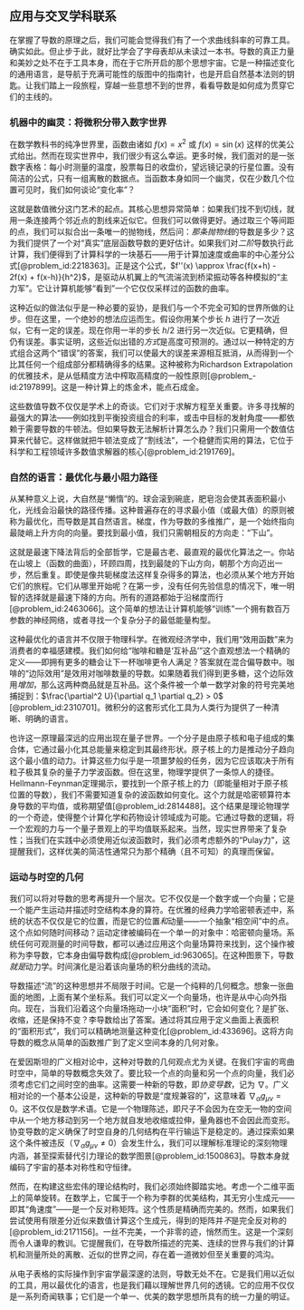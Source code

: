 ## 应用与交叉学科联系

在掌握了导数的原理之后，我们可能会觉得我们有了一个求曲线斜率的可靠工具。确实如此。但止步于此，就好比学会了字母表却从未读过一本书。导数的真正力量和美妙之处不在于工具本身，而在于它所开启的那个思想宇宙。它是一种描述变化的通用语言，是导航于充满可能性的版图中的指南针，也是开启自然基本法则的钥匙。让我们踏上一段旅程，穿越一些意想不到的世界，看看导数是如何成为贯穿它们的主线的。

### 机器中的幽灵：将微积分带入数字世界

在数学教科书的纯净世界里，函数由诸如 $f(x) = x^2$ 或 $f(x) = \sin(x)$ 这样的优美公式给出。然而在现实世界中，我们很少有这么幸运。更多时候，我们面对的是一张数字表格：每小时测量的温度，股票每日的收盘价，望远镜记录的行星位置。没有简洁的公式，只有一组离散的数据点。当函数本身如同一个幽灵，仅在少数几个位置可见时，我们如何谈论“变化率”？

这就是数值微分这门艺术的起点。其核心思想异常简单：如果我们找不到切线，就用一条连接两个邻近点的割线来近似它。但我们可以做得更好。通过取三个等间距的点，我们可以拟合出一条唯一的抛物线，然后问：*那条抛物线*的导数是多少？这为我们提供了一个对“真实”底层函数导数的更好估计。如果我们对*二阶*导数执行此计算，我们便得到了计算科学的一块基石——用于计算加速度或曲率的中心差分公式[@problem_id:2218363]。正是这个公式，$f''(x) \approx \frac{f(x+h) - 2f(x) + f(x-h)}{h^2}$，是驱动从机翼上的气流湍流到桥梁振动等各种模拟的“主力军”。它让计算机能够“看到”一个它仅仅采样过的函数的曲率。

这种近似的做法似乎是一种必要的妥协，是我们与一个不完全可知的世界所做的让步。但在这里，一个绝妙的想法应运而生。假设你用某个步长 $h$ 进行了一次近似，它有一定的误差。现在你用一半的步长 $h/2$ 进行另一次近似。它更精确，但仍有误差。事实证明，这些近似出错的*方式*是高度可预测的。通过以一种特定的方式组合这两个“错误”的答案，我们可以使最大的误差来源相互抵消，从而得到一个比其任何一个组成部分都精确得多的结果。这种被称为Richardson Extrapolation的优雅技术，是从低精度方法中榨取高精度的一般性原则[@problem_-id:2197899]。这是一种计算上的炼金术，能点石成金。

这些数值导数不仅仅是学术上的奇谈。它们对于求解方程至关重要。许多寻找解的最强大的算法——例如找到平衡投资组合的利率，或击中目标的发射角度——都依赖于需要导数的牛顿法。但如果导数无法解析计算怎么办？我们只需用一个数值估算来代替它。这样做就把牛顿法变成了“割线法”，一个稳健而实用的算法，它位于科学和工程领域许多数值求解器的核心[@problem_id:2191769]。

### 自然的语言：最优化与最小阻力路径

从某种意义上说，大自然是“懒惰”的。球会滚到碗底，肥皂泡会使其表面积最小化，光线会沿最快的路径传播。这种普遍存在的寻求最小值（或最大值）的原则被称为最优化，而导数是其自然语言。梯度，作为导数的多维推广，是一个始终指向最陡峭上升方向的向量。要找到最小值，我们只需朝相反的方向走：“下山”。

这就是最速下降法背后的全部哲学，它是最古老、最直观的最优化算法之一。你站在山坡上（函数的曲面），环顾四周，找到最陡的下山方向，朝那个方向迈出一步，然后重复。即使是像共轭梯度法这样复杂得多的算法，也必须从某个地方开始它们的旅程。它们从哪里开始呢？在第一步，没有任何先验信息的情况下，唯一明智的选择就是最速下降的方向。所有的道路都始于沿梯度而行[@problem_id:2463066]。这个简单的想法让计算机能够“训练”一个拥有数百万参数的神经网络，或者寻找一个复杂分子的最低能量构型。

这种最优化的语言并不仅限于物理科学。在微观经济学中，我们用“效用函数”来为消费者的幸福感建模。我们如何给“咖啡和糖是‘互补品’”这个直观想法一个精确的定义——即拥有更多的糖会让下一杯咖啡更令人满足？答案就在混合偏导数中。咖啡的“边际效用”是效用对咖啡数量的导数。如果随着我们得到更多糖，这个边际效用*增加*，那么这两种商品就是互补品。这个条件被一个单一数学对象的符号完美地捕捉到：$\frac{\partial^2 U}{\partial q_1 \partial q_2} > 0$ [@problem_id:2310701]。微积分的这套形式化工具为人类行为提供了一种清晰、明确的语言。

也许这一原理最深远的应用出现在量子世界。一个分子是由原子核和电子组成的集合体，它通过最小化其总能量来稳定到其最终形状。原子核上的力是推动分子趋向这个最小值的动力。计算这些力似乎是一项噩梦般的任务，因为它应该取决于所有粒子极其复杂的量子力学波函数。但在这里，物理学提供了一条惊人的捷径。Hellmann-Feynman定理揭示，要找到一个原子核上的力（即能量相对于原子核位置的导数），我们不需要知道复杂的波函数如何变化。这个力就是哈密顿算符本身导数的平均值，或称期望值[@problem_id:2814488]。这个结果是理论物理学的一个奇迹，使得整个计算化学和药物设计领域成为可能。它通过导数的逻辑，将一个宏观的力与一个量子景观上的平均值联系起来。当然，现实世界带来了复杂性；当我们在实践中必须使用近似波函数时，我们必须考虑额外的“Pulay力”，这提醒我们，这样优美的简洁性通常只为那个精确（且不可知）的真理而保留。

### 运动与时空的几何

我们可以将对导数的思考再提升一个层次。它不仅仅是一个数字或一个向量；它是一个能产生运动并描述时空结构本身的算符。在优雅的经典力学哈密顿表述中，系统的状态不仅仅是它的位置，而是它的位置*和*动量——一个抽象“相空间”中的点。这个点如何随时间移动？运动定律被编码在一个单一的对象中：哈密顿向量场。系统任何可观测量的时间导数，都可以通过应用这个向量场算符来找到，这个操作被称为李导数，它本身由偏导数构成[@problem_id:963065]。在这种图景下，导数*就是*动力学。时间演化是沿着该向量场的积分曲线的流动。

导数描述“流”的这种思想并不局限于时间。它是一个纯粹的几何概念。想象一张曲面的地图，上面有某个坐标系。我们可以定义一个向量场，也许是从中心向外指向。现在，当我们沿着这个向量场拖动一小块“面积”时，它会如何变化？是扩张、收缩，还是保持不变？李导数给出了答案。通过将其应用于定义曲面上表面积的“面积形式”，我们可以精确地测量这种变化[@problem_id:433696]。这将方向导数的概念从简单的函数推广到了定义空间本身的几何对象。

在爱因斯坦的广义相对论中，这种对导数的几何观点尤为关键。在我们宇宙的弯曲时空中，简单的导数概念失效了。要比较一个点的向量和另一个点的向量，我们必须考虑它们之间时空的曲率。这需要一种新的导数，即*协变导数*，记为 $\nabla$。广义相对论的一个基本公设是，这种新的导数是“度规兼容的”，这意味着 $\nabla_{\alpha} g_{\mu\nu} = 0$。这不仅仅是数学术语。它是一个物理陈述，即尺子不会因为在空无一物的空间中从一个地方移动到另一个地方就自发地收缩或拉伸，量角器也不会因此而变形。协变导数的定义确保了时空自身的几何结构在平行输运下是稳定的。通过探索如果这个条件被违反（$\nabla_{\alpha} g_{\mu\nu} \neq 0$）会发生什么，我们可以理解标准理论的深刻物理内涵，甚至探索替代引力理论的数学图景[@problem_id:1500863]。导数本身就编码了宇宙的基本对称性和守恒律。

然而，在构建这些宏伟的理论结构时，我们必须始终脚踏实地。考虑一个二维平面上的简单旋转。在数学上，它属于一个称为李群的优美结构，其无穷小生成元——即其“角速度”——是一个反对称矩阵。这个性质是精确而完美的。然而，如果我们尝试使用有限差分近似来数值计算这个生成元，得到的矩阵并*不*是完全反对称的[@problem_id:2171156]。一丝不完美，一个非零的迹，悄然而生。这是一个深刻而令人谦卑的教训。它提醒我们，在导数所描述的完美、连续的世界与我们的计算机和测量所处的离散、近似的世界之间，存在着一道微妙但至关重要的鸿沟。

从电子表格的实际操作到宇宙学最深邃的法则，导数无处不在。它是我们用以近似的工具，用以最优化的语言，也是我们藉以理解世界几何的透镜。它的应用不仅仅是一系列奇闻轶事；它们是一个单一、优美的数学思想所具有的统一力量的明证。